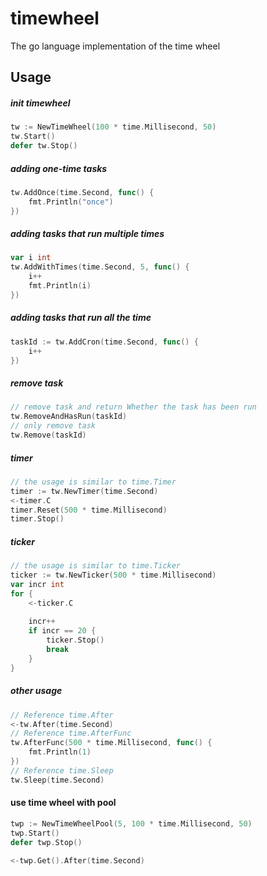 # timewheel
The go language implementation of the time wheel

## Usage

##### init timewheel
```go
tw := NewTimeWheel(100 * time.Millisecond, 50)
tw.Start()
defer tw.Stop()
```

##### adding one-time tasks 
```go
tw.AddOnce(time.Second, func() {
    fmt.Println("once")
})
```

##### adding tasks that run multiple times
```go
var i int
tw.AddWithTimes(time.Second, 5, func() {
    i++
    fmt.Println(i)
})
```

##### adding tasks that run all the time
```go
taskId := tw.AddCron(time.Second, func() {
    i++
})
```

##### remove task
```go
// remove task and return Whether the task has been run
tw.RemoveAndHasRun(taskId)
// only remove task
tw.Remove(taskId)
```

##### timer
```go
// the usage is similar to time.Timer
timer := tw.NewTimer(time.Second)
<-timer.C
timer.Reset(500 * time.Millisecond)
timer.Stop()
```

##### ticker
```go
// the usage is similar to time.Ticker
ticker := tw.NewTicker(500 * time.Millisecond)
var incr int
for {
    <-ticker.C
    
    incr++
    if incr == 20 {
        ticker.Stop()
        break
    }
}
```

##### other usage
```go
// Reference time.After
<-tw.After(time.Second)
// Reference time.AfterFunc
tw.AfterFunc(500 * time.Millisecond, func() {
    fmt.Println(1)
})
// Reference time.Sleep
tw.Sleep(time.Second)
```

#### use time wheel with pool
```go
twp := NewTimeWheelPool(5, 100 * time.Millisecond, 50)
twp.Start()
defer twp.Stop()

<-twp.Get().After(time.Second)
```

